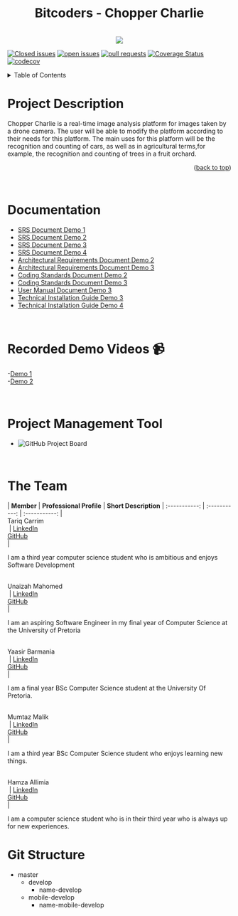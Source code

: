 <div align="center">
 <h1 align="center"> Bitcoders - Chopper Charlie</h1> <br>
<img src ="https://user-images.githubusercontent.com/93663409/167729612-59cd2227-5284-492d-a33e-6d0fced3155a.png">
</div>
<div id="top"></div>


[![Closed issues](https://img.shields.io/github/issues/COS301-SE-2022/Chopper-Charlie?color=green&style=flat-square)](https://github.com/COS301-SE-2022/Chopper-Charlie/issues?q=is%3Aissue+is%3Aclosed)
[![open issues](https://img.shields.io/github/issues-closed/COS301-SE-2022/Chopper-Charlie?color=red&style=flat-square)](https://github.com/COS301-SE-2022/Chopper-Charlie/issues)
[![pull requests](https://img.shields.io/github/issues-pr-closed/COS301-SE-2022/Chopper-Charlie?color=blue&style=flat-square)](https://github.com/COS301-SE-2022/Chopper-Charlie/pulls?q=is%3Apr+is%3Aclosed)
[![Coverage Status](https://coveralls.io/repos/github/COS301-SE-2022/Chopper-Charlie/badge.svg?branch=master)](https://coveralls.io/github/COS301-SE-2022/Chopper-Charlie?branch=master)
[![codecov](https://codecov.io/gh/COS301-SE-2022/Chopper-Charlie/branch/master/graph/badge.svg?token=VD7TWMV5I1)](https://codecov.io/gh/COS301-SE-2022/Chopper-Charlie)
<br />


 <details>
  <summary>Table of Contents</summary>
  <ol>
    <li>
     <a href="#ProjectDescription">Project Description</a><br>
     <a href="#Documentation">Documentation</a><br>
     <a href="#RecordedDemos">Recorded Demos</a><br>
     <a href="#PMT">Project Management Tool</a><br>
     <a href="#Team">Team</a><br>
     <a href="#GitStructure">Git Structure</a><br>
     
   </li>
  </ol>
</details>

<a  name="ProjectDescription"/><h1>Project Description </h1></a>
Chopper Charlie is a real-time image analysis platform for images taken by a drone camera. The user will be able to modify the platform according to their needs for this platform. The main uses for this platform will be the recognition and counting of cars, as well as in agricultural terms,for example, the recognition and counting of trees in a fruit orchard. 

<p align="right">(<a href="#top">back to top</a>)</p>
<br />

<a  name="Documentation"/><h1> Documentation </h1></a>

<ul>
 <li><a href="https://drive.google.com/file/d/1btHsL2_eYNxmccubo_DoVrPat2G_B65B/view?usp=sharing">SRS Document Demo 1</a></li>
 <li><a href="https://drive.google.com/file/d/1vEDgxy4A5LqzNuti0lxxHEudqBiPVnyZ/view?usp=sharing">SRS Document Demo 2 </a></li>
 <li><a href="https://drive.google.com/file/d/1F_tDUhzK0g6jIJpAHJ8XjWKJ2Fv6Ww3q/view?usp=sharing">SRS Document Demo 3 </a></li>
 <li><a href="https://drive.google.com/file/d/1Kl94AwVV4ByjWv_9wknxtdB9aH64X2nd/view?usp=sharing">SRS Document Demo 4 </a></li>
 <li><a href="https://drive.google.com/file/d/1WuY-iCNzSnFCN0Czp1eqNVIh366qkEeI/view?usp=sharing">Architectural Requirements Document Demo 2 </a></li>
 <li><a href="https://drive.google.com/file/d/1r7Ettiz5Zl6hicZJKhmllbHbYrSC3qxC/view?usp=sharing">Architectural Requirements Document Demo 3 </a></li>
 <li><a href="https://drive.google.com/file/d/1ZpCEof5IUNmCRqjSDXorDEF3iq0u70Eo/view?usp=sharing">Coding Standards Document Demo 2 </a></li>
 <li><a href="https://drive.google.com/file/d/1JsSjYIfLNwrfJL_yFpabyu1rwihgHzLG/view?usp=sharing">Coding Standards Document Demo 3 </a></li>
 <li><a href="https://drive.google.com/file/d/1KzosbjpWANU5QpnqSdR2-8-sE1951FN_/view?usp=sharing">User Manual Document Demo 3 </a></li>
 <li><a href="https://drive.google.com/file/d/1oyA0nV6UAdyXAGbFr1GjpZ2TJNjxnxCA/view?usp=drivesdk">Technical Installation Guide Demo 3 </a></li>
 <li><a href="https://drive.google.com/file/d/1vgbr-Dp0qtYY4_bscj4qyNFeIVvVaou7/view?usp=sharing">Technical Installation Guide Demo 4 </a></li>
 
 
 
  
</ul>
<br />

<a name="RecordedDemos"/><h1>Recorded Demo Videos 📹</h1></a>
 -[Demo 1](https://drive.google.com/file/d/1if_SMDn4avnJKiql4TbIAmkhOkzWNKaB/view?usp=sharing)</br>
 -[Demo 2](https://drive.google.com/file/d/16qauaXrH9pqy3dNYp_GABfI6HH0VYW3Q/view?usp=sharing)

<br />

<a name="PMT"/><h1>Project Management Tool</h1></a>
- ![GitHub Project Board](https://github.com/COS301-SE-2022/Chopper-Charlie/projects/1) <br>
<br/>


<a  name="Team"/><h1> The Team </h1></a>
| **Member** | **Professional Profile** | **Short Description**
| :-----------: | :-----------: | :-----------: |
<br/> Tariq Carrim <br/><img src= "">  | [LinkedIn](https://www.linkedin.com/in/tariq-carrim-b6a6b023a)<br/> [GitHub](https://github.com/TCarrim88) <br/>|<p/> I am a third year computer science student who is ambitious and enjoys Software Development<p>
<br/>Unaizah Mahomed <br/><img src= "">  | [LinkedIn](https://www.linkedin.com/in/unaizah-mahomed-a5684216b)<br/> [GitHub](https://github.com/unaizahhhhh) <br/>|<p/> I am an aspiring Software Engineer in my final year of Computer Science at the University of Pretoria<p>
<br/> Yaasir Barmania <br/><img src= "">  | [LinkedIn](https://www.linkedin.com/in/yaasir-barmania-859838239)<br/> [GitHub](https://github.com/Yaasir25) <br/>|<p/> I am a final year BSc Computer Science student at the University Of Pretoria. <p>
<br/> Mumtaz Malik <br/><img src= "">  | [LinkedIn](https://www.linkedin.com/in/mumtaz-malik-3554aa23a)<br/> [GitHub](https://github.com/MumtazMalik01) <br/>|<p/>I am a third year BSc Computer Science student who enjoys learning new things. <p>
<br/> Hamza Allimia <br/><img src= "">  | [LinkedIn](https://www.linkedin.com/in/hamza-allimia-18b934239/?original_referer=)<br/> [GitHub](https://github.com/hamza-torres) <br/>|<p/> I am a computer science student who is in their third year who is always up for new experiences.<p>
 

 
 <a  name="GitStructure"/><h1> Git Structure </h1></a>
  
  - master
    - develop
        - name-develop
    - mobile-develop
        - name-mobile-develop    
            
